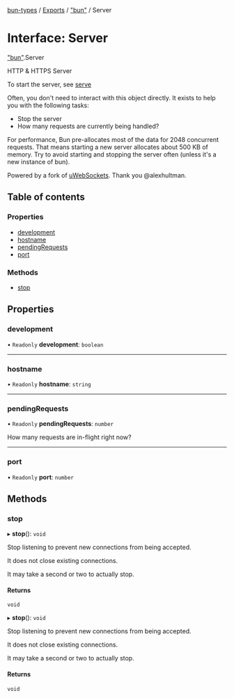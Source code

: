 [bun-types](https://github.com/oven-sh/bun-types/blob/master/api-docs/README.md) / [Exports](https://github.com/oven-sh/bun-types/blob/master/api-docs/modules.md) / ["bun"](https://github.com/oven-sh/bun-types/blob/master/api-docs/modules/bun_.md) / Server

# Interface: Server

["bun"](https://github.com/oven-sh/bun-types/blob/master/api-docs/modules/bun_.md).Server

HTTP & HTTPS Server

To start the server, see [serve](https://github.com/oven-sh/bun-types/blob/master/api-docs/modules/bun_.md#serve-1)

Often, you don't need to interact with this object directly. It exists to help you with the following tasks:
- Stop the server
- How many requests are currently being handled?

For performance, Bun pre-allocates most of the data for 2048 concurrent requests.
That means starting a new server allocates about 500 KB of memory. Try to
avoid starting and stopping the server often (unless it's a new instance of bun).

Powered by a fork of [uWebSockets](https://github.com/uNetworking/uWebSockets). Thank you @alexhultman.

## Table of contents

### Properties

- [development](https://github.com/oven-sh/bun-types/blob/master/api-docs/interfaces/bun_.Server.md#development)
- [hostname](https://github.com/oven-sh/bun-types/blob/master/api-docs/interfaces/bun_.Server.md#hostname)
- [pendingRequests](https://github.com/oven-sh/bun-types/blob/master/api-docs/interfaces/bun_.Server.md#pendingrequests)
- [port](https://github.com/oven-sh/bun-types/blob/master/api-docs/interfaces/bun_.Server.md#port)

### Methods

- [stop](https://github.com/oven-sh/bun-types/blob/master/api-docs/interfaces/bun_.Server.md#stop)

## Properties

### development

• `Readonly` **development**: `boolean`

___

### hostname

• `Readonly` **hostname**: `string`

___

### pendingRequests

• `Readonly` **pendingRequests**: `number`

How many requests are in-flight right now?

___

### port

• `Readonly` **port**: `number`

## Methods

### stop

▸ **stop**(): `void`

Stop listening to prevent new connections from being accepted.

It does not close existing connections.

It may take a second or two to actually stop.

#### Returns

`void`

▸ **stop**(): `void`

Stop listening to prevent new connections from being accepted.

It does not close existing connections.

It may take a second or two to actually stop.

#### Returns

`void`
